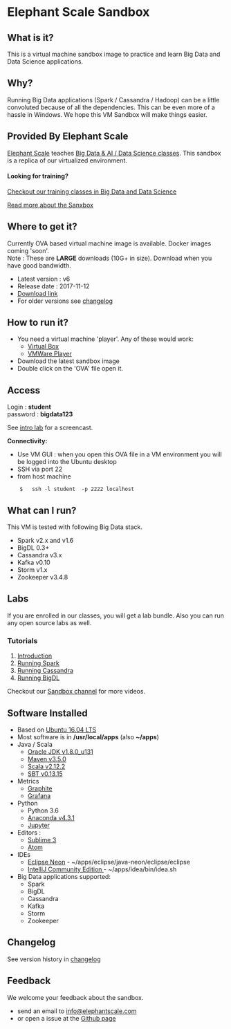 # Elephant Scale Sandbox

## What is it?
This is a virtual machine sandbox image to practice and learn Big Data and Data Science applications.

## Why?
Running Big Data applications (Spark / Cassandra / Hadoop) can be a little convoluted because of all the dependencies.  This can be even more of a  hassle in Windows.  We hope this VM Sandbox will make things easier.

## Provided By Elephant Scale

[Elephant Scale](http://elephantscale.com) teaches [Big Data & AI / Data Science classes](http://elephantscale.com/training/).   This sandbox is a replica of our virtualized environment.  

#### Looking for training?
[Checkout our training classes in Big Data and Data Science](http://elephantscale.com/training/)

[Read more about the Sanxbox](http://elephantscale.com/sandbox/)


## Where to get it?
Currently OVA based virtual machine image is available.  Docker images coming 'soon'.  
Note : These are **LARGE** downloads (10G+ in size).  Download when you have good bandwidth.

- Latest version : v6
- Release date : 2017-11-12
- [Download link](https://s3.amazonaws.com/elephantscale-public/sandbox/ES_Sandbox_v6.ova)
- For older versions see [changelog](changelog.md)

## How to run it?
- You need a virtual machine 'player'.  Any of these would work:
  - [Virtual Box](https://www.virtualbox.org/wiki/VirtualBox)
  - [VMWare Player](http://www.vmware.com/products/player/playerpro-evaluation.html)
- Download the latest sandbox image
- Double click on the 'OVA' file open it.

## Access
Login : **student**  
password : **bigdata123**  

See [intro lab](labs/intro.md) for a screencast.

**Connectivity:**
- Use VM GUI : when you open this OVA file in a VM environment you will be logged into the Ubuntu desktop
- SSH via port 22
- from host machine
```
    $   ssh -l student  -p 2222 localhost
```

## What can I run?
This VM is tested with following Big Data stack.
- Spark v2.x and v1.6
- BigDL 0.3+
- Cassandra v3.x
- Kafka v0.10
- Storm v1.x
- Zookeeper v3.4.8


## Labs
If you are enrolled in our classes, you will get a lab bundle. Also you can run any open source labs as well.

### Tutorials
1. [Introduction](tutorials/intro.md)
2. [Running Spark](tutorials/running-spark.md)
3. [Running Cassandra](tutorials/running-cassandra.md)
3. [Running BigDL](tutorials/running-bigdl.md)

Checkout our [Sandbox channel](https://vimeo.com/channels/1237347) for more videos.

## Software Installed
- Based on [Ubuntu 16.04 LTS](http://ubuntu.org)
- Most software is in **/usr/local/apps**  (also **~/apps**)
- Java / Scala
    - [Oracle JDK v1.8.0_u131](http://www.oracle.com/technetwork/java/javase/downloads/index-jsp-138363.html)
    - [Maven v3.5.0](https://maven.apache.org/)
    - [Scala v2.12.2](http://scala-lang.org/)
    - [SBT v0.13.15](http://www.scala-sbt.org/)
- Metrics
    - [Graphite](https://graphiteapp.org/)
    - [Grafana](https://grafana.com/)
- Python
    - Python 3.6
    - [Anaconda v4.3.1](https://www.continuum.io/anaconda-overview)
    - [Jupyter](http://jupyter.org/)
- Editors :
    - [Sublime 3](https://www.sublimetext.com/)
    - [Atom](https://atom.io/)
- IDEs
    - [Eclipse Neon](https://eclipse.org/)  - ~/apps/eclipse/java-neon/eclipse/eclipse
    - [IntelliJ Community Edition ](https://www.jetbrains.com/idea/) - ~/apps/idea/bin/idea.sh
- Big Data applications supported:
    - Spark
    - BigDL
    - Cassandra
    - Kafka
    - Storm
    - Zookeeper



## Changelog
See version history in [changelog](changelog.md)

## Feedback
We welcome your feedback about the sandbox.
- send an email to info@elephantscale.com
- or open a issue at the [Github page](https://github.com/elephantscale/sandbox)
